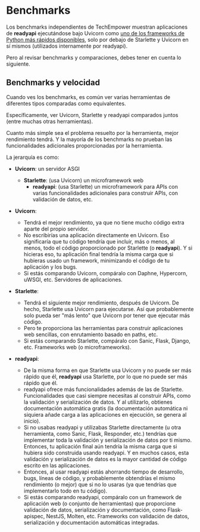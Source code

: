 # Benchmarks

Los benchmarks independientes de TechEmpower muestran aplicaciones de **readyapi** ejecutándose bajo Uvicorn como <a href="https://www.techempower.com/benchmarks/#section=test&runid=7464e520-0dc2-473d-bd34-dbdfd7e85911&hw=ph&test=query&l=zijzen-7" class="external-link" target="_blank">uno de los frameworks de Python más rápidos disponibles</a>, solo por debajo de Starlette y Uvicorn en sí mismos (utilizados internamente por readyapi).

Pero al revisar benchmarks y comparaciones, debes tener en cuenta lo siguiente.

## Benchmarks y velocidad

Cuando ves los benchmarks, es común ver varias herramientas de diferentes tipos comparadas como equivalentes.

Específicamente, ver Uvicorn, Starlette y readyapi comparados juntos (entre muchas otras herramientas).

Cuanto más simple sea el problema resuelto por la herramienta, mejor rendimiento tendrá. Y la mayoría de los benchmarks no prueban las funcionalidades adicionales proporcionadas por la herramienta.

La jerarquía es como:

* **Uvicorn**: un servidor ASGI
    * **Starlette**: (usa Uvicorn) un microframework web
        * **readyapi**: (usa Starlette) un microframework para APIs con varias funcionalidades adicionales para construir APIs, con validación de datos, etc.

* **Uvicorn**:
    * Tendrá el mejor rendimiento, ya que no tiene mucho código extra aparte del propio servidor.
    * No escribirías una aplicación directamente en Uvicorn. Eso significaría que tu código tendría que incluir, más o menos, al menos, todo el código proporcionado por Starlette (o **readyapi**). Y si hicieras eso, tu aplicación final tendría la misma carga que si hubieras usado un framework, minimizando el código de tu aplicación y los bugs.
    * Si estás comparando Uvicorn, compáralo con Daphne, Hypercorn, uWSGI, etc. Servidores de aplicaciones.
* **Starlette**:
    * Tendrá el siguiente mejor rendimiento, después de Uvicorn. De hecho, Starlette usa Uvicorn para ejecutarse. Así que probablemente solo pueda ser "más lento" que Uvicorn por tener que ejecutar más código.
    * Pero te proporciona las herramientas para construir aplicaciones web sencillas, con enrutamiento basado en paths, etc.
    * Si estás comparando Starlette, compáralo con Sanic, Flask, Django, etc. Frameworks web (o microframeworks).
* **readyapi**:
    * De la misma forma en que Starlette usa Uvicorn y no puede ser más rápido que él, **readyapi** usa Starlette, por lo que no puede ser más rápido que él.
    * readyapi ofrece más funcionalidades además de las de Starlette. Funcionalidades que casi siempre necesitas al construir APIs, como la validación y serialización de datos. Y al utilizarlo, obtienes documentación automática gratis (la documentación automática ni siquiera añade carga a las aplicaciones en ejecución, se genera al inicio).
    * Si no usabas readyapi y utilizabas Starlette directamente (u otra herramienta, como Sanic, Flask, Responder, etc.) tendrías que implementar toda la validación y serialización de datos por ti mismo. Entonces, tu aplicación final aún tendría la misma carga que si hubiera sido construida usando readyapi. Y en muchos casos, esta validación y serialización de datos es la mayor cantidad de código escrito en las aplicaciones.
    * Entonces, al usar readyapi estás ahorrando tiempo de desarrollo, bugs, líneas de código, y probablemente obtendrías el mismo rendimiento (o mejor) que si no lo usaras (ya que tendrías que implementarlo todo en tu código).
    * Si estás comparando readyapi, compáralo con un framework de aplicación web (o conjunto de herramientas) que proporcione validación de datos, serialización y documentación, como Flask-apispec, NestJS, Molten, etc. Frameworks con validación de datos, serialización y documentación automáticas integradas.
